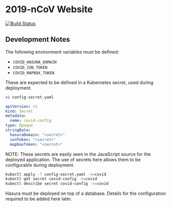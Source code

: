 # 2019-nCoV Website

[![Build Status](https://cloud.drone.io/api/badges/xgis-earth/covid-web/status.svg)](https://cloud.drone.io/xgis-earth/covid-web)

## Development Notes

The following environment variables must be defined:

* `COVID_HASURA_DOMAIN`
* `COVID_ION_TOKEN`
* `COVID_MAPBOX_TOKEN`

These are expected to be defined in a Kubernetes secret, used during deployment.

```bash
vi config-secret.yaml
```

```yaml
apiVersion: v1
kind: Secret
metadata:
  name: covid-config
type: Opaque
stringData:
  hasuraDomain: "<secret>"
  ionToken: "<secret>"
  mapboxToken: "<secret>"
```

NOTE: These secrets are easily seen in the JavaScript source for the deployed application.
The use of secrets here allows them to be configurable during deployment.

```bash
kubectl apply -f config-secret.yaml -n=covid
kubectl get secret covid-config -n=covid
kubectl describe secret covid-config -n=covid
```

Hasura must be deployed on top of a database. Details for the configuration required to be added here later.
